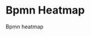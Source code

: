 <!-- This README file is going to be the one displayed on the Grafana.com website for your plugin -->

# Bpmn Heatmap

Bpmn heatmap
